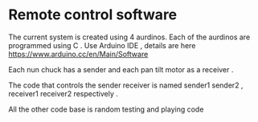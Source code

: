 # Remote control software 

The current system is created using 4 aurdinos. Each of the aurdinos are programmed using C . 
Use Arduino IDE , details are here https://www.arduino.cc/en/Main/Software

Each nun chuck has a sender and each pan tilt motor as a receiver . 

The code that controls the sender receiver is named sender1 sender2 , receiver1 receiver2 respectively . 

All the other code base is random testing and playing code 
